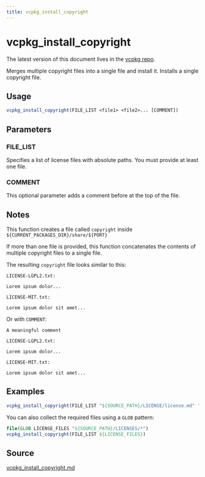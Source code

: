 ```yaml
---
title: vcpkg_install_copyright
---
```


# vcpkg_install_copyright

The latest version of this document lives in the [vcpkg repo](https://github.com/Microsoft/vcpkg/blob/master/docs/maintainers/vcpkg_install_copyright.md).

Merges multiple copyright files into a single file and install it.
Installs a single copyright file.

## Usage

```cmake
vcpkg_install_copyright(FILE_LIST <file1> <file2>... [COMMENT])
```

## Parameters

### FILE_LIST
Specifies a list of license files with absolute paths. You must provide at least one file.

### COMMENT
This optional parameter adds a comment before at the top of the file. 

## Notes

This function creates a file called `copyright` inside `${CURRENT_PACKAGES_DIR}/share/${PORT}`

If more than one file is provided, this function concatenates the contents of multiple copyright files to a single file.

The resulting `copyright` file looks similar to this:

```
LICENSE-LGPL2.txt:

Lorem ipsum dolor...

LICENSE-MIT.txt:

Lorem ipsum dolor sit amet...
```

Or with `COMMENT`:

```
A meaningful comment

LICENSE-LGPL2.txt:

Lorem ipsum dolor...

LICENSE-MIT.txt:

Lorem ipsum dolor sit amet...
```

## Examples

```cmake
vcpkg_install_copyright(FILE_LIST "${SOURCE_PATH}/LICENSE/license.md" "${SOURCE_PATH}/LICENSE/license_gpl.md" COMMENT "This is a comment")
```

You can also collect the required files using a `GLOB` pattern:

```cmake
file(GLOB LICENSE_FILES "${SOURCE_PATH}/LICENSES/*")
vcpkg_install_copyright(FILE_LIST ${LICENSE_FILES})
```

## Source

[vcpkg_install_copyright.md](https://github.com/Microsoft/vcpkg/blob/master/scripts/cmake/vcpkg_install_copyright.cmake)

